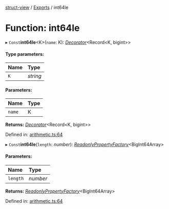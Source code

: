 [struct-view](../README.md) / [Exports](../modules.md) / int64le

# Function: int64le

▸ `Const`**int64le**<K\>(`name`: K): [*Decorator*](../interfaces/decorator.md)<Record<K, bigint\>\>

#### Type parameters:

Name | Type |
:------ | :------ |
`K` | *string* |

#### Parameters:

Name | Type |
:------ | :------ |
`name` | K |

**Returns:** [*Decorator*](../interfaces/decorator.md)<Record<K, bigint\>\>

Defined in: [arithmetic.ts:64](https://github.com/patrickroberts/struct-view/blob/main/src/arithmetic.ts#L64)

▸ `Const`**int64le**(`length`: *number*): [*ReadonlyPropertyFactory*](../interfaces/readonlypropertyfactory.md)<BigInt64Array\>

#### Parameters:

Name | Type |
:------ | :------ |
`length` | *number* |

**Returns:** [*ReadonlyPropertyFactory*](../interfaces/readonlypropertyfactory.md)<BigInt64Array\>

Defined in: [arithmetic.ts:64](https://github.com/patrickroberts/struct-view/blob/main/src/arithmetic.ts#L64)
